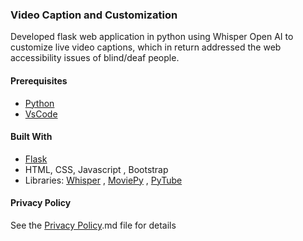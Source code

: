
### Video Caption and Customization


Developed flask web application in python using Whisper Open AI to customize live video captions, which in return addressed the web accessibility issues of blind/deaf people.


#### Prerequisites
* [Python](https://www.python.org/)
* [VsCode](https://code.visualstudio.com/)

#### Built With

* [Flask](https://flask.palletsprojects.com/en/2.3.x/)
* HTML, CSS, Javascript , Bootstrap
* Libraries: [Whisper](https://github.com/openai/whisper) , [MoviePy](https://pypi.org/project/moviepy/) , [PyTube](https://pytube.io/en/latest/)



#### Privacy Policy

See the [Privacy Policy](Privacy%20Policy.md).md file for details
